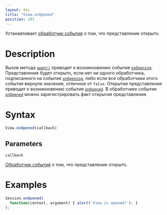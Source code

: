 ```yaml
---
layout: doc
title: "View.onOpened"
position: 101
---
```


Устанавливает [обработчик события](../../Script/) о том, что представление открыто.

# Description

Вызов метода [`open()`](../View.open/) приводит к возникновению события [`onOpening`](../View.onOpening/).
Представление будет открыто, если нет ни одного обработчика, подписанного на событие [`onOpening`](../View.onOpening/),
либо если все обработчики этого события вернули значение, отличное от `false`. Открытие представления
приводит к возникновению события [`onOpened`](../View.onOpened/). В обработчике события [`onOpened`](../View.onOpened/)
можно зарегистрировать факт открытия представления.

# Syntax

```js
View.onOpened(callback)
```

## Parameters

`callback`

[Обработчик события](../../Script/) о том, что представление открыто.

# Examples

```js
Session.onOpened(
  function(context, argument) { alert('View is opened!'); }
);
```
